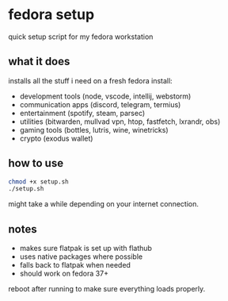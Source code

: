# fedora setup

quick setup script for my fedora workstation

## what it does

installs all the stuff i need on a fresh fedora install:
- development tools (node, vscode, intellij, webstorm)
- communication apps (discord, telegram, termius)
- entertainment (spotify, steam, parsec)
- utilities (bitwarden, mullvad vpn, htop, fastfetch, lxrandr, obs)
- gaming tools (bottles, lutris, wine, winetricks)
- crypto (exodus wallet)

## how to use

```bash
chmod +x setup.sh
./setup.sh
```

might take a while depending on your internet connection.

## notes

- makes sure flatpak is set up with flathub
- uses native packages where possible
- falls back to flatpak when needed
- should work on fedora 37+

reboot after running to make sure everything loads properly.
